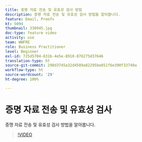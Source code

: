 ```yaml
---
title: 증명 자료 전송 및 유효성 검사 방법
description: 증명 자료 전송 및 유효성 검사 방법을 알아봅니다.
feature: Email, Proofs
kt: 5094
thumbnail: 330945.jpg
doc-type: feature video
activity: use
team: WWFRE
role: Business Practitioner
level: Beginner
exl-id: 725d5704-631b-4e5e-8910-876275d37646
translation-type: ht
source-git-commit: 298d3745a32d4509a82295be851f6e390f33749a
workflow-type: ht
source-wordcount: '29'
ht-degree: 100%

---
```


# 증명 자료 전송 및 유효성 검사

증명 자료 전송 및 유효성 검사 방법을 알아봅니다.

>[!VIDEO](https://video.tv.adobe.com/v/330945)
